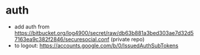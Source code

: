 # auth

* add auth from https://bitbucket.org/log4900/secret/raw/db63b881a3bed303ae7d32d57163ea9c382f2846/securesocial.conf (private repo)
* to logout: https://accounts.google.com/b/0/IssuedAuthSubTokens
